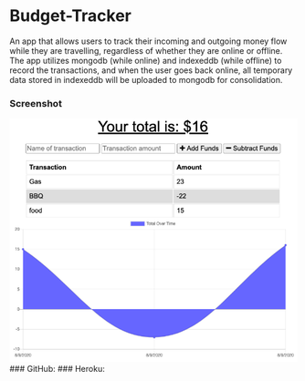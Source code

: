 # Budget-Tracker
 An app that allows users to track their incoming and outgoing money flow while they are travelling, regardless of whether they are online or offline. The app utilizes mongodb (while online) and indexeddb (while offline) to record the transactions, and when the user goes back online, all temporary data stored in indexeddb will be uploaded to mongodb for consolidation.
 ### Screenshot
 <img src="Screenshot.png">
 ### GitHub:
 ### Heroku: